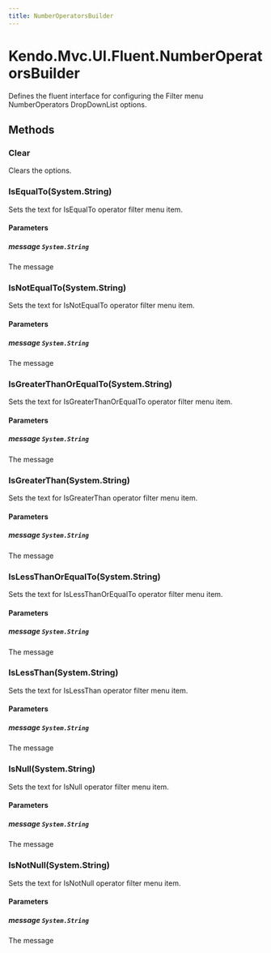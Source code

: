 ```yaml
---
title: NumberOperatorsBuilder
---
```


# Kendo.Mvc.UI.Fluent.NumberOperatorsBuilder
Defines the fluent interface for configuring the Filter menu NumberOperators DropDownList options.




## Methods


### Clear
Clears the options.





### IsEqualTo(System.String)
Sets the text for IsEqualTo operator filter menu item.


#### Parameters

##### message `System.String`
The message





### IsNotEqualTo(System.String)
Sets the text for IsNotEqualTo operator filter menu item.


#### Parameters

##### message `System.String`
The message





### IsGreaterThanOrEqualTo(System.String)
Sets the text for IsGreaterThanOrEqualTo operator filter menu item.


#### Parameters

##### message `System.String`
The message





### IsGreaterThan(System.String)
Sets the text for IsGreaterThan operator filter menu item.


#### Parameters

##### message `System.String`
The message





### IsLessThanOrEqualTo(System.String)
Sets the text for IsLessThanOrEqualTo operator filter menu item.


#### Parameters

##### message `System.String`
The message





### IsLessThan(System.String)
Sets the text for IsLessThan operator filter menu item.


#### Parameters

##### message `System.String`
The message





### IsNull(System.String)
Sets the text for IsNull operator filter menu item.


#### Parameters

##### message `System.String`
The message





### IsNotNull(System.String)
Sets the text for IsNotNull operator filter menu item.


#### Parameters

##### message `System.String`
The message







